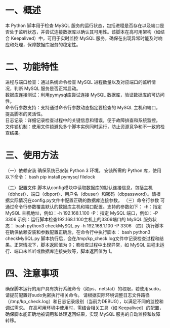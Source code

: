 # 一、概述
本 Python 脚本用于检查 MySQL 服务的运行状态，包括进程是否存在以及端口是否处于监听状态，并尝试连接数据库以确认其可用性。该脚本在高可用架构（如结合 Keepalived）中，可用于实时监控 MySQL 服务，确保在出现异常时能及时响应和处理，保障数据库服务的稳定性。
# 二、功能特性
进程与端口检查：通过系统命令检查 MySQL 进程数量以及对应端口的监听情况，判断 MySQL 服务是否正常启动。  
数据库连接测试：利用pymysql库尝试连接 MySQL 数据库，验证数据库的可访问性。  
命令行参数支持：支持通过命令行参数动态指定要检查的 MySQL 主机和端口，提高脚本的灵活性。  
日志记录：详细记录检查过程中的关键信息和错误，便于故障排查和系统监控。  
文件锁机制：使用文件锁避免多个脚本实例同时运行，防止资源竞争和不一致的检查结果。  
# 三、使用方法
（一）依赖安装
确保系统已安装 Python 3 环境。
安装所需的 Python 库，使用以下命令：
bash
pip install pymysql filelock

（二）配置文件
脚本从config模块中读取数据库的默认连接信息，包括主机（dbhost）、端口（dbport）、用户名（dbuser）和密码（dbpassword）。请根据实际情况在config.py文件中配置正确的数据库连接参数。
（三）命令行参数
可通过命令行参数覆盖默认的数据库主机和端口配置。支持的参数如下：
-h：指定 MySQL 主机地址，例如：-h 192.168.1.100
-P：指定 MySQL 端口，例如：-P 3306
示例：运行脚本检查192.168.1.100主机上的3306端口的 MySQL 服务状态：
bash
python3 checkMySQL.py -h 192.168.1.100 -P 3306
（四）执行脚本
在确保依赖安装和参数配置正确后，在命令行中执行脚本：
bash
python3 checkMySQL.py
脚本执行后，会在/tmp/kp_check.log文件中记录检查过程和结果。正常情况下，脚本返回值为 0；若检查过程中出现异常，如 MySQL 进程未运行、端口未监听或数据库连接失败等，脚本返回值为 1。

# 四、注意事项
确保脚本运行的用户具有执行系统命令（如ps、netstat）的权限，若使用sudo，请提前配置好sudo免密执行相关命令。
请根据实际环境调整日志文件路径（/tmp/kp_check.log）和日志记录级别（当前为DEBUG），以满足不同的监控和调试需求。
在高可用环境中使用时，需结合相关工具（如 Keepalived）的配置，确保脚本能正确地被调用和处理返回结果，实现 MySQL 服务的自动监控和故障转移。
